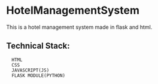 # HotelManagementSystem

This is a hotel management system made in flask and html.



## Technical Stack:
      HTML
      CSS
      JAVASCRIPT(JS)
      FLASK MODULE(PYTHON)
      
